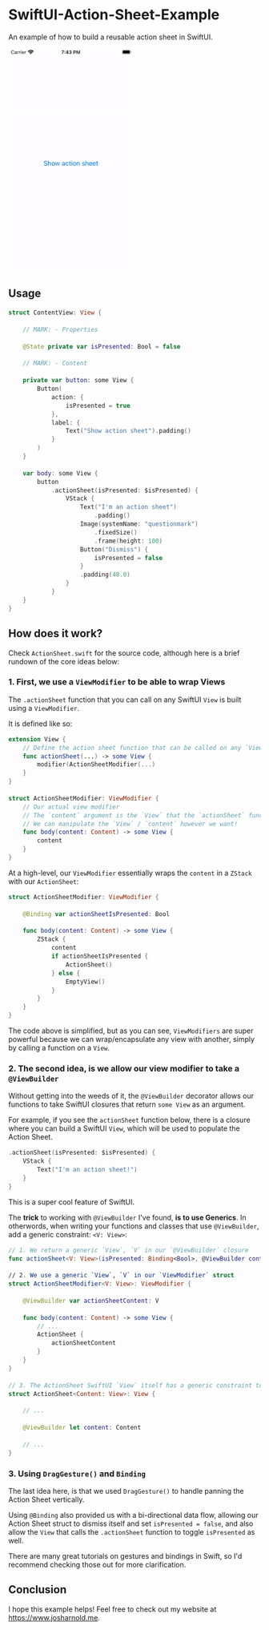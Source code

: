 # SwiftUI-Action-Sheet-Example

An example of how to build a reusable action sheet in SwiftUI.

<img src="img/example.gif" width="250" height="auto"/>

## Usage

```swift
struct ContentView: View {
    
    // MARK: - Properties
    
    @State private var isPresented: Bool = false
    
    // MARK: - Content
    
    private var button: some View {
        Button(
            action: {
                isPresented = true
            },
            label: {
                Text("Show action sheet").padding()
            }
        )
    }
    
    var body: some View {
        button
            .actionSheet(isPresented: $isPresented) {
                VStack {
                    Text("I'm an action sheet")
                        .padding()
                    Image(systemName: "questionmark")
                        .fixedSize()
                        .frame(height: 100)
                    Button("Dismiss") {
                        isPresented = false
                    }
                    .padding(48.0)
                }
            }
    }
}
```

## How does it work?

Check `ActionSheet.swift` for the source code, although here is a brief rundown of the core ideas below:

### 1. First, we use a `ViewModifier` to be able to wrap Views

The `.actionSheet` function that you can call on any SwiftUI `View` is built using a `ViewModifier`.

It is defined like so:

```swift
extension View {
    // Define the action sheet function that can be called on any `View`
    func actionSheet(...) -> some View {
        modifier(ActionSheetModifier(...)
    }
}

struct ActionSheetModifier: ViewModifier {    
    // Our actual view modifier
    // The `content` argument is the `View` that the `actionSheet` function is being called on
    // We can manipulate the `View` / `content` however we want!
    func body(content: Content) -> some View {
        content
    }
}
```

At a high-level, our `ViewModifier` essentially wraps the `content` in a `ZStack` with our `ActionSheet`:

```swift
struct ActionSheetModifier: ViewModifier {

    @Binding var actionSheetIsPresented: Bool

    func body(content: Content) -> some View {
        ZStack {
            content
            if actionSheetIsPresented {
                ActionSheet()
            } else {
                EmptyView()
            }
        }
    }
}
```

The code above is simplified, but as you can see, `ViewModifiers` are super powerful because we can wrap/encapsulate any view with another, simply by calling a function on a `View`.


### 2. The second idea, is we allow our view modifier to take a `@ViewBuilder`

Without getting into the weeds of it, the `@ViewBuilder` decorator allows our functions to take SwiftUI closures that return `some View` as an argument.

For example, if you see the `actionSheet` function below, there is a closure where you can build a SwiftUI `View`, which will be used to populate the Action Sheet.

```swift
.actionSheet(isPresented: $isPresented) {
    VStack {
        Text("I'm an action sheet!")
    }
}
```

This is a super cool feature of SwiftUI.

The **trick** to working with `@ViewBuilder` I've found, **is to use Generics**. In otherwords, when writing your functions and classes that use `@ViewBuilder`, add a generic constraint: `<V: View>`:

```swift
// 1. We return a generic `View`, `V` in our `@ViewBuilder` closure
func actionSheet<V: View>(isPresented: Binding<Bool>, @ViewBuilder content: () -> V)

// 2. We use a generic `View`, `V` in our `ViewModifier` struct
struct ActionSheetModifier<V: View>: ViewModifier {

    @ViewBuilder var actionSheetContent: V
    
    func body(content: Content) -> some View {
        // ...
        ActionSheet {
            actionSheetContent
        }
    }    
}

// 3. The ActionSheet SwiftUI `View` itself has a generic constraint too that allows us to use `@ViewBuilder` to take a SwiftUI `View` as an input argument.
struct ActionSheet<Content: View>: View {

    // ...

    @ViewBuilder let content: Content

    // ...
}
```

### 3. Using `DragGesture()` and `Binding`

The last idea here, is that we used `DragGesture()` to handle panning the Action Sheet vertically. 

Using `@Binding` also provided us with a bi-directional data flow, allowing our Action Sheet struct to dismiss itself and set `isPresented = false`, and also allow the `View` that calls the `.actionSheet` function to toggle `isPresented` as well.

There are many great tutorials on gestures and bindings in Swift, so I'd recommend checking those out for more clarification.

## Conclusion

I hope this example helps! Feel free to check out my website at https://www.josharnold.me.

